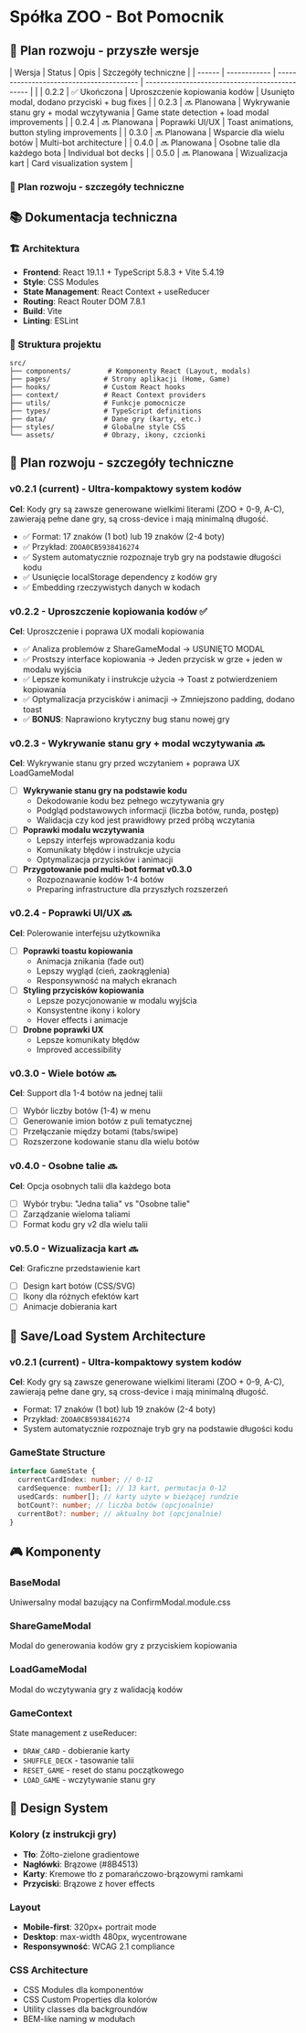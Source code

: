 # Spółka ZOO - Bot Pomocnik

## 🎯 Plan rozwoju - przyszłe wersje

| Wersja | Status | Opis | Szczegóły techniczne |
| ------ | ------------ | ---------------------------------------- | ---------------------------------------------- | |
| 0.2.2 | ✅ Ukończona | Uproszczenie kopiowania kodów | Usunięto modal, dodano przyciski + bug fixes |
| 0.2.3 | 🔜 Planowana | Wykrywanie stanu gry + modal wczytywania | Game state detection + load modal improvements |
| 0.2.4 | 🔜 Planowana | Poprawki UI/UX | Toast animations, button styling improvements |
| 0.3.0 | 🔜 Planowana | Wsparcie dla wielu botów | Multi-bot architecture |
| 0.4.0 | 🔜 Planowana | Osobne talie dla każdego bota | Individual bot decks |
| 0.5.0 | 🔜 Planowana | Wizualizacja kart | Card visualization system |

### 🎯 Plan rozwoju - szczegóły techniczne

## 📚 Dokumentacja techniczna

### 🏗️ Architektura

- **Frontend**: React 19.1.1 + TypeScript 5.8.3 + Vite 5.4.19
- **Style**: CSS Modules
- **State Management**: React Context + useReducer
- **Routing**: React Router DOM 7.8.1
- **Build**: Vite
- **Linting**: ESLint

### 📁 Struktura projektu

```
src/
├── components/         # Komponenty React (Layout, modals)
├── pages/             # Strony aplikacji (Home, Game)
├── hooks/             # Custom React hooks
├── context/           # React Context providers
├── utils/             # Funkcje pomocnicze
├── types/             # TypeScript definitions
├── data/              # Dane gry (karty, etc.)
├── styles/            # Globalne style CSS
└── assets/            # Obrazy, ikony, czcionki
```

## 🎯 Plan rozwoju - szczegóły techniczne

### v0.2.1 (current) - Ultra-kompaktowy system kodów

**Cel**: Kody gry są zawsze generowane wielkimi literami (ZOO + 0-9, A-C), zawierają pełne dane gry, są cross-device i mają minimalną długość.

- ✅ Format: 17 znaków (1 bot) lub 19 znaków (2-4 boty)
- ✅ Przykład: `ZOOA0CB5938416274`
- ✅ System automatycznie rozpoznaje tryb gry na podstawie długości kodu
- ✅ Usunięcie localStorage dependency z kodów gry
- ✅ Embedding rzeczywistych danych w kodach

### v0.2.2 - Uproszczenie kopiowania kodów ✅

**Cel**: Uproszczenie i poprawa UX modali kopiowania

- ✅ Analiza problemów z ShareGameModal → USUNIĘTO MODAL
- ✅ Prostszy interface kopiowania → Jeden przycisk w grze + jeden w modalu wyjścia
- ✅ Lepsze komunikaty i instrukcje użycia → Toast z potwierdzeniem kopiowania
- ✅ Optymalizacja przycisków i animacji → Zmniejszono padding, dodano toast
- ✅ **BONUS**: Naprawiono krytyczny bug stanu nowej gry

### v0.2.3 - Wykrywanie stanu gry + modal wczytywania 🔜

**Cel**: Wykrywanie stanu gry przed wczytaniem + poprawa UX LoadGameModal

- [ ] **Wykrywanie stanu gry na podstawie kodu**
  - Dekodowanie kodu bez pełnego wczytywania gry
  - Podgląd podstawowych informacji (liczba botów, runda, postęp)
  - Walidacja czy kod jest prawidłowy przed próbą wczytania
- [ ] **Poprawki modalu wczytywania**
  - Lepszy interfejs wprowadzania kodu
  - Komunikaty błędów i instrukcje użycia
  - Optymalizacja przycisków i animacji
- [ ] **Przygotowanie pod multi-bot format v0.3.0**
  - Rozpoznawanie kodów 1-4 botów
  - Preparing infrastructure dla przyszłych rozszerzeń

### v0.2.4 - Poprawki UI/UX 🔜

**Cel**: Polerowanie interfejsu użytkownika

- [ ] **Poprawki toastu kopiowania**
  - Animacja znikania (fade out)
  - Lepszy wygląd (cień, zaokrąglenia)
  - Responsywność na małych ekranach
- [ ] **Styling przycisków kopiowania**
  - Lepsze pozycjonowanie w modalu wyjścia
  - Konsystentne ikony i kolory
  - Hover effects i animacje
- [ ] **Drobne poprawki UX**
  - Lepsze komunikaty błędów
  - Improved accessibility

### v0.3.0 - Wiele botów 🔜

**Cel**: Support dla 1-4 botów na jednej talii

- [ ] Wybór liczby botów (1-4) w menu
- [ ] Generowanie imion botów z puli tematycznej
- [ ] Przełączanie między botami (tabs/swipe)
- [ ] Rozszerzone kodowanie stanu dla wielu botów

### v0.4.0 - Osobne talie 🔜

**Cel**: Opcja osobnych talii dla każdego bota

- [ ] Wybór trybu: "Jedna talia" vs "Osobne talie"
- [ ] Zarządzanie wieloma taliami
- [ ] Format kodu gry v2 dla wielu talii

### v0.5.0 - Wizualizacja kart 🔜

**Cel**: Graficzne przedstawienie kart

- [ ] Design kart botów (CSS/SVG)
- [ ] Ikony dla różnych efektów kart
- [ ] Animacje dobierania kart

## 🔧 Save/Load System Architecture

### v0.2.1 (current) - Ultra-kompaktowy system kodów

**Cel**: Kody gry są zawsze generowane wielkimi literami (ZOO + 0-9, A-C), zawierają pełne dane gry, są cross-device i mają minimalną długość.

- Format: 17 znaków (1 bot) lub 19 znaków (2-4 boty)
- Przykład: `ZOOA0CB5938416274`
- System automatycznie rozpoznaje tryb gry na podstawie długości kodu

### GameState Structure

```typescript
interface GameState {
  currentCardIndex: number; // 0-12
  cardSequence: number[]; // 13 kart, permutacja 0-12
  usedCards: number[]; // karty użyte w bieżącej rundzie
  botCount?: number; // liczba botów (opcjonalnie)
  currentBot?: number; // aktualny bot (opcjonalnie)
}
```

## 🎮 Komponenty

### BaseModal

Uniwersalny modal bazujący na ConfirmModal.module.css

### ShareGameModal

Modal do generowania kodów gry z przyciskiem kopiowania

### LoadGameModal

Modal do wczytywania gry z walidacją kodów

### GameContext

State management z useReducer:

- `DRAW_CARD` - dobieranie karty
- `SHUFFLE_DECK` - tasowanie talii
- `RESET_GAME` - reset do stanu początkowego
- `LOAD_GAME` - wczytywanie stanu gry

## 🎨 Design System

### Kolory (z instrukcji gry)

- **Tło**: Żółto-zielone gradientowe
- **Nagłówki**: Brązowe (#8B4513)
- **Karty**: Kremowe tło z pomarańczowo-brązowymi ramkami
- **Przyciski**: Brązowe z hover effects

### Layout

- **Mobile-first**: 320px+ portrait mode
- **Desktop**: max-width 480px, wycentrowane
- **Responsywność**: WCAG 2.1 compliance

### CSS Architecture

- CSS Modules dla komponentów
- CSS Custom Properties dla kolorów
- Utility classes dla backgroundów
- BEM-like naming w modułach
